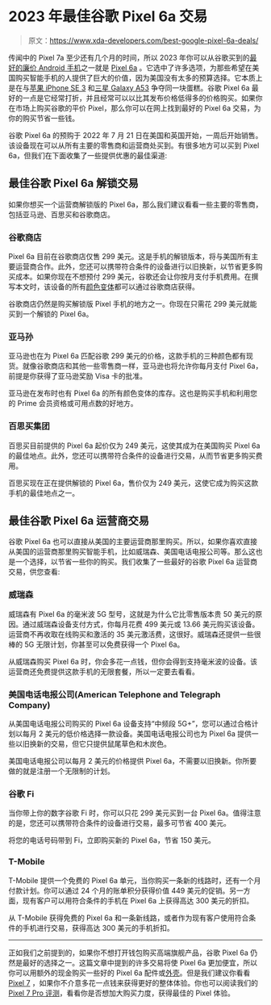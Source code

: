 # 2023 年最佳谷歌 Pixel 6a 交易

> 原文：<https://www.xda-developers.com/best-google-pixel-6a-deals/>

传闻中的 Pixel 7a 至少还有几个月的时间，所以 2023 年你可以从谷歌买到的[最好的廉价 Android 手机](https://www.xda-developers.com/best-cheap-android-phones/)之一就是 [Pixel 6a](https://www.xda-developers.com/google-pixel-6a-review/) 。它选中了许多选项，为那些希望在美国购买智能手机的人提供了巨大的价值，因为美国没有太多的预算选择。它本质上是在与[苹果 iPhone SE 3](https://www.xda-developers.com/apple-iphone-se-3-review/) 和[三星 Galaxy A53](https://www.xda-developers.com/samsung-galaxy-a53-5g-hands-on/) 争夺同一块蛋糕。谷歌 Pixel 6a 最好的一点是它经常打折，并且经常可以以比其发布价格低得多的价格购买。如果你在市场上购买谷歌的平价 Pixel，那么你可以在网上找到最好的 Pixel 6a 交易，为你的购买节省一些钱。

谷歌 Pixel 6a 的预购于 2022 年 7 月 21 日在美国和英国开始，一周后开始销售。该设备现在可以从所有主要的零售商和运营商处买到。有很多地方可以买到 Pixel 6a，但我们在下面收集了一些提供优惠的最佳渠道:

## 最佳谷歌 Pixel 6a 解锁交易

如果你想买一个运营商解锁版的 Pixel 6a，那么我们建议看看一些主要的零售商，包括亚马逊、百思买和谷歌商店。

### 谷歌商店

Pixel 6a 目前在谷歌商店仅售 299 美元。这是手机的解锁版本，将与美国所有主要运营商合作。此外，您还可以携带符合条件的设备进行以旧换新，以节省更多购买成本。如果你现在不想预付 299 美元，谷歌还会让你按月支付手机费用。在撰写本文时，该设备的所有[颜色变体](https://www.xda-developers.com/google-pixel-6a-colors/)都可以通过谷歌商店获得。

谷歌商店仍然是购买解锁版 Pixel 手机的地方之一。你现在只需花 299 美元就能买到一个解锁的 Pixel 6a。

### 亚马孙

亚马逊也在为 Pixel 6a 匹配谷歌 299 美元的价格，这款手机的三种颜色都有现货。就像谷歌商店和其他一些零售商一样，亚马逊也将允许你每月支付 Pixel 6a，前提是你获得了亚马逊奖励 Visa 卡的批准。

亚马逊在发布时也有 Pixel 6a 的所有颜色变体的库存。这也是购买手机和利用您的 Prime 会员资格或可用点数的好地方。

### 百思买集团

百思买目前提供的 Pixel 6a 起价仅为 249 美元，这使其成为在美国购买 Pixel 6a 的最佳地点。此外，您还可以携带符合条件的设备进行交易，从而节省更多购买费用。

百思买现在正在提供解锁的 Pixel 6a，售价仅为 249 美元，这使它成为购买这款手机的最佳地点之一。

## 最佳谷歌 Pixel 6a 运营商交易

谷歌 Pixel 6a 也可以直接从美国的主要运营商那里购买。所以，如果你喜欢直接从美国的运营商那里购买智能手机，比如威瑞森、美国电话电报公司等。那么这也是一个选择，以节省一些你的购买。我们收集了一些最好的谷歌 Pixel 6a 运营商交易，供您查看:

### 威瑞森

威瑞森有 Pixel 6a 的毫米波 5G 型号，这就是为什么它比零售版本贵 50 美元的原因。通过威瑞森设备支付方式，你每月花费 499 美元或 13.66 美元购买该设备。运营商不再收取在线购买和激活的 35 美元激活费，这很好。威瑞森还提供一些很棒的 5G 无限计划，你甚至可以免费获得一个 Pixel 6a。

从威瑞森购买 Pixel 6a 时，你会多花一点钱，但你会得到支持毫米波的设备。该运营商还免费提供这款手机的无限套餐，所以一定要去看看。

### 美国电话电报公司(American Telephone and Telegraph Company)

从美国电话电报公司购买的 Pixel 6a 设备支持“中频段 5G+”，您可以通过合格计划以每月 2 美元的低价格选择一款设备。美国电话电报公司也为 Pixel 6a 提供一些以旧换新的交易，但它只提供鼠尾草色和木炭色。

美国电话电报公司以每月 2 美元的价格提供 Pixel 6a，不需要以旧换新。你所要做的就是注册一个无限制的计划。

### 谷歌 Fi

当你带上你的数字谷歌 Fi 时，你可以只花 299 美元买到一台 Pixel 6a。值得注意的是，您还可以携带符合条件的设备进行交易，最多可节省 400 美元。

将您的电话号码带到 Fi，立即购买新的 Pixel 6a，节省 150 美元。

### T-Mobile

T-Mobile 提供一个免费的 Pixel 6a 单元，当你购买一条新的线路时，还有一个月付款计划。你可以通过 24 个月的账单积分获得价值 449 美元的促销。另一方面，现有客户可以用符合条件的手机在 Pixel 6a 上获得高达 300 美元的折扣。

从 T-Mobile 获得免费的 Pixel 6a 和一条新线路，或者作为现有客户使用符合条件的手机进行交易，获得高达 300 美元的手机折扣。

* * *

正如我们之前提到的，如果你不想打开钱包购买高端旗舰产品，谷歌 Pixel 6a 仍然是最好的选择之一。这篇文章中提到的许多交易将使 Pixel 6a 更加便宜，所以你可以用额外的现金购买一些好的 Pixel 6a 配件或[外壳](https://www.xda-developers.com/best-google-pixel-6a-cases/)。但是我们建议你看看 [Pixel 7](https://www.xda-developers.com/google-pixel-7-review/) ，如果你不介意多花一点钱来获得更好的整体体验。你也可以阅读我们的 [Pixel 7 Pro 评测](https://www.xda-developers.com/google-pixel-7-pro-review/)，看看你是否想加大购买力度，获得最佳的 Pixel 体验。